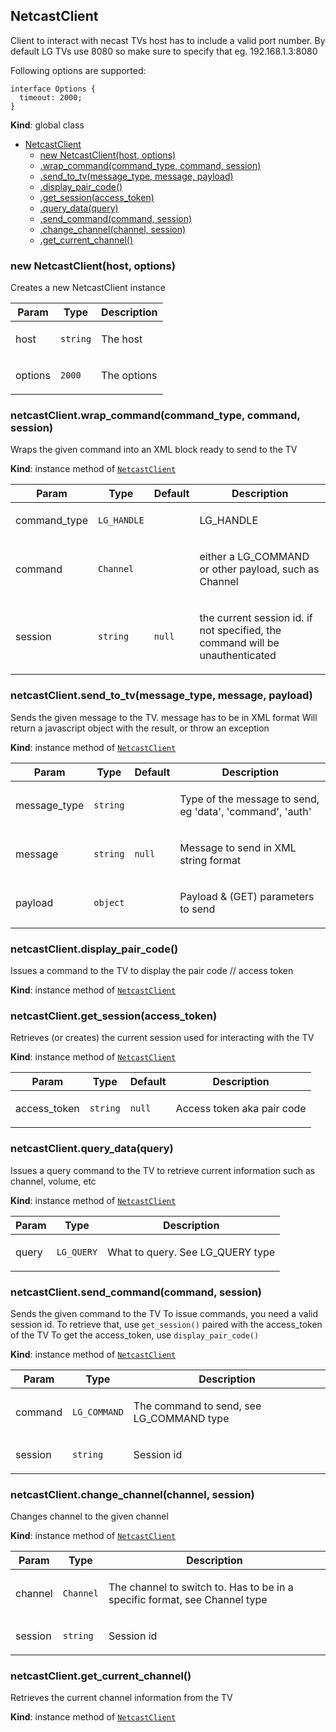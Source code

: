 <a name="NetcastClient"></a>

## NetcastClient
<p>Client to interact with necast TVs
host has to include a valid port number. By default LG TVs use 8080 so make sure to specify that
eg. 192.168.1.3:8080</p>
<p>Following options are supported:</p>
<pre class="prettyprint source"><code>interface Options {
  timeout: 2000;
}
</code></pre>

**Kind**: global class  

* [NetcastClient](#NetcastClient)
    * [new NetcastClient(host, options)](#new_NetcastClient_new)
    * [.wrap_command(command_type, command, session)](#NetcastClient+wrap_command)
    * [.send_to_tv(message_type, message, payload)](#NetcastClient+send_to_tv)
    * [.display_pair_code()](#NetcastClient+display_pair_code)
    * [.get_session(access_token)](#NetcastClient+get_session)
    * [.query_data(query)](#NetcastClient+query_data)
    * [.send_command(command, session)](#NetcastClient+send_command)
    * [.change_channel(channel, session)](#NetcastClient+change_channel)
    * [.get_current_channel()](#NetcastClient+get_current_channel)

<a name="new_NetcastClient_new"></a>

### new NetcastClient(host, options)
<p>Creates a new NetcastClient instance</p>


| Param | Type | Description |
| --- | --- | --- |
| host | <code>string</code> | <p>The host</p> |
| options | <code>2000</code> | <p>The options</p> |

<a name="NetcastClient+wrap_command"></a>

### netcastClient.wrap\_command(command_type, command, session)
<p>Wraps the given command into an XML block ready to send to the TV</p>

**Kind**: instance method of [<code>NetcastClient</code>](#NetcastClient)  

| Param | Type | Default | Description |
| --- | --- | --- | --- |
| command_type | <code>LG\_HANDLE</code> |  | <p>LG_HANDLE</p> |
| command | <code>Channel</code> |  | <p>either a LG_COMMAND or other payload, such as Channel</p> |
| session | <code>string</code> | <code>null</code> | <p>the current session id. if not specified, the command will be unauthenticated</p> |

<a name="NetcastClient+send_to_tv"></a>

### netcastClient.send\_to\_tv(message_type, message, payload)
<p>Sends the given message to the TV. message has to be in XML format Will
return a javascript object with the result, or throw an exception</p>

**Kind**: instance method of [<code>NetcastClient</code>](#NetcastClient)  

| Param | Type | Default | Description |
| --- | --- | --- | --- |
| message_type | <code>string</code> |  | <p>Type of the message to send, eg 'data', 'command', 'auth'</p> |
| message | <code>string</code> | <code>null</code> | <p>Message to send in XML string format</p> |
| payload | <code>object</code> | <code></code> | <p>Payload &amp; (GET) parameters to send</p> |

<a name="NetcastClient+display_pair_code"></a>

### netcastClient.display\_pair\_code()
<p>Issues a command to the TV to display the pair code // access token</p>

**Kind**: instance method of [<code>NetcastClient</code>](#NetcastClient)  
<a name="NetcastClient+get_session"></a>

### netcastClient.get\_session(access_token)
<p>Retrieves (or creates) the current session used for interacting with the
TV</p>

**Kind**: instance method of [<code>NetcastClient</code>](#NetcastClient)  

| Param | Type | Default | Description |
| --- | --- | --- | --- |
| access_token | <code>string</code> | <code>null</code> | <p>Access token aka pair code</p> |

<a name="NetcastClient+query_data"></a>

### netcastClient.query\_data(query)
<p>Issues a query command to the TV to retrieve current information such as
channel, volume, etc</p>

**Kind**: instance method of [<code>NetcastClient</code>](#NetcastClient)  

| Param | Type | Description |
| --- | --- | --- |
| query | <code>LG\_QUERY</code> | <p>What to query. See LG_QUERY type</p> |

<a name="NetcastClient+send_command"></a>

### netcastClient.send\_command(command, session)
<p>Sends the given command to the TV To issue commands, you need a valid
session id. To retrieve that, use <code>get_session()</code> paired with the
access_token of the TV To get the access_token, use <code>display_pair_code()</code></p>

**Kind**: instance method of [<code>NetcastClient</code>](#NetcastClient)  

| Param | Type | Description |
| --- | --- | --- |
| command | <code>LG\_COMMAND</code> | <p>The command to send, see LG_COMMAND type</p> |
| session | <code>string</code> | <p>Session id</p> |

<a name="NetcastClient+change_channel"></a>

### netcastClient.change\_channel(channel, session)
<p>Changes channel to the given channel</p>

**Kind**: instance method of [<code>NetcastClient</code>](#NetcastClient)  

| Param | Type | Description |
| --- | --- | --- |
| channel | <code>Channel</code> | <p>The channel to switch to. Has to be in a specific format, see Channel type</p> |
| session | <code>string</code> | <p>Session id</p> |

<a name="NetcastClient+get_current_channel"></a>

### netcastClient.get\_current\_channel()
<p>Retrieves the current channel information from the TV</p>

**Kind**: instance method of [<code>NetcastClient</code>](#NetcastClient)  
